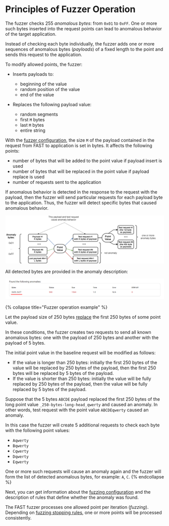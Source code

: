 [img-search-for-anomalies]:         ../../../images/operations/en/test-policy/fuzzer/search-for-anomalies-scheme.png
[img-anomaly-description]:          ../../../images/operations/common/test-policy/fuzzer/anomaly-description.png

[doc-fuzzer-configuration]:         fuzzer-configuration.md

[link-payloads-section]:            fuzzer-configuration.md#the-payloads-section
[link-stop-fuzzing-section]:        fuzzer-configuration.md#the-stop-fuzzing-if-response-section


# Principles of Fuzzer Operation

The fuzzer checks 255 *anomalous bytes*: from `0x01` to `0xFF`. One or more such bytes inserted into the request points can lead to anomalous behavior of the target application.

Instead of checking each byte individually, the fuzzer adds one or more sequences of anomalous bytes (*payloads*) of a fixed length to the point and sends this request to the application.

To modify allowed points, the fuzzer:

* Inserts payloads to:

    * beginning of the value
    * random position of the value
    * end of the value
* Replaces the following payload value:

    * random segments
    * first `M` bytes
    * last `M` bytes
    * entire string

With the [fuzzer configuration][doc-fuzzer-configuration], the size `M` of the payload contained in the request from FAST to application is set in bytes. It affects the following points:

* number of bytes that will be added to the point value if payload insert is used
* number of bytes that will be replaced in the point value if payload replace is used
* number of requests sent to the application

If anomalous behavior is detected in the response to the request with the payload, then the fuzzer will send particular requests for each payload byte to the application. Thus, the fuzzer will detect specific bytes that caused anomalous behavior.

![Scheme of checking for anomalous bytes][img-search-for-anomalies]

All detected bytes are provided in the anomaly description:

![Anomaly description][img-anomaly-description]

{% collapse title="Fuzzer operation example" %}

Let the payload size of 250 bytes [replace](fuzzer-configuration.md#payloads-section) the first 250 bytes of some point value.

In these conditions, the fuzzer creates two requests to send all known anomalous bytes: one with the payload of 250 bytes and another with the payload of 5 bytes.

The initial point value in the baseline request will be modified as follows:

* If the value is longer than 250 bytes: initially the first 250 bytes of the value will be replaced by 250 bytes of the payload, then the first 250 bytes will be replaced by 5 bytes of the payload.
* If the value is shorter than 250 bytes: initially the value will be fully replaced by 250 bytes of the payload, then the value will be fully replaced by 5 bytes of the payload.

Suppose that the 5 bytes `ABCDE` payload replaced the first 250 bytes of the long point value `_250-bytes-long-head_qwerty` and caused an anomaly. In other words, test request with the point value `ABCDEqwerty` caused an anomaly.

In this case the fuzzer will create 5 additional requests to check  each byte with the following point values:

* `Aqwerty`
* `Bqwerty`
* `Cqwerty`
* `Dqwerty`
* `Eqwerty`

One or more such requests will cause an anomaly again and the fuzzer will form the list of detected anomalous bytes, for example: `A`, `C`.
{% endcollapse %}

 Next, you can get information about the [fuzzing configuration][doc-fuzzer-configuration] and the description of rules that define whether the anomaly was found.

The FAST fuzzer processes one allowed point per iteration (*fuzzing*). Depending on [fuzzing stopping rules][link-stop-fuzzing-section], one or more points will be processed consistently.